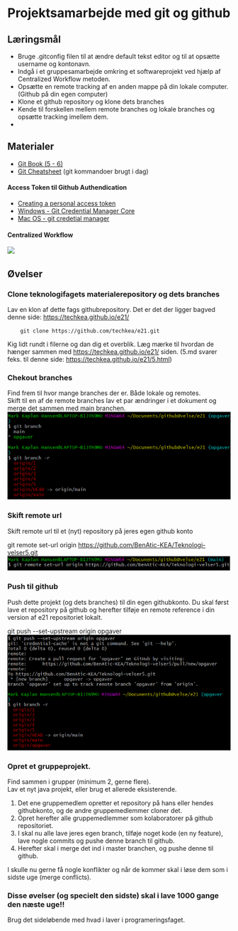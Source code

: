 <script src="https://code.jquery.com/jquery-3.2.1.min.js"></script>
<script src="script.js"></script>

# Projektsamarbejde med git og github

## Læringsmål
* Bruge .gitconfig filen til at ændre default tekst editor og til at opsætte username og kontonavn.
* Indgå i et gruppesamarbejde omkring et softwareprojekt ved hjælp af Centralized Workflow metoden. 
* Opsætte en remote tracking af en anden mappe på din lokale computer. (Github på din egen computer)
* Klone et github repository og klone dets branches
* Kende til forskellen mellem remote branches og lokale branches og opsætte tracking imellem dem. 
*  

  
## Materialer
* [Git Book (5 - 6)](https://git-scm.com/book/en/v2/Distributed-Git-Distributed-Workflows)
* [Git Cheatsheet](materialer/git_cheatcheet.md) (git kommandoer brugt i dag)

#### Access Token til Github Authendication
* [Creating a personal access token](https://docs.github.com/en/authentication/keeping-your-account-and-data-secure/creating-a-personal-access-token)
* [Windows - Git Credential Manager Core](https://docs.github.com/en/get-started/getting-started-with-git/caching-your-github-credentials-in-git#git-credential-manager-core)
* [Mac OS - git credetial manager](https://docs.github.com/en/get-started/getting-started-with-git/caching-your-github-credentials-in-git#git-credential-manager-core)


#### Centralized Workflow
![](img/centralized_workflow.png)


## Øvelser

### Clone teknologifagets materialerepository og dets branches
Lav en klon af dette fags githubrepository. Det er det der ligger bagved denne side: https://techkea.github.io/e21/    

```` 
	git clone https://github.com/techkea/e21.git

````
Kig lidt rundt i filerne og dan dig et overblik. Læg mærke til hvordan de hænger sammen med https://techkea.github.io/e21/ siden.
(5.md svarer feks. til denne side: https://techkea.github.io/e21/5.html)  

### Chekout branches
Find frem til hvor mange branches der er. Både lokale og remotes.    
Skift til en af de remote branches lav et par ændringer i et dokument og merge det sammen med main branchen.
![](img/BranchesRemoteAndLocal.png)


### Skift remote url 
Skift remote url til et (nyt) repository på jeres egen github konto

git remote set-url origin https://github.com/BenAtic-KEA/Teknologi-velser5.git
![](img/SkiftRemote.png)

### Push til github
Push dette projekt (og dets branches) til din egen githubkonto. 
Du skal først lave et repository på github og herefter tilføje en remote reference i din version af e21 repositoriet lokalt.

git push --set-upstream origin opgaver
![](img/GitPushBranch.png)

### Opret et gruppeprojekt.
Find sammen i grupper (minimum 2, gerne flere).    
Lav et nyt java projekt, eller brug et allerede eksisterende.    

1. Det ene gruppemedlem opretter et repository på hans eller hendes githubkonto, og de andre gruppemedlemmer cloner det. 
2. Opret herefter alle gruppemedlemmer som kolaboratorer på github repositoriet. 
3. I skal nu alle lave jeres egen branch, tilføje noget kode (en ny feature), lave nogle commits og pushe denne branch til github.
4. Herefter skal i merge det ind i master branchen, og pushe denne til github.

I skulle nu gerne få nogle konflikter og når de kommer skal i løse dem som i sidste uge (merge conflicts).

### Disse øvelser (og specielt den sidste) skal i lave 1000 gange den næste uge!!
Brug det sideløbende med hvad i laver i programeringsfaget.


